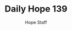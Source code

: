 ---
image: /assets/img/daily-hope-default-artwork.png
title: Daily Hope 139
number: 139
categories:
  - Daily Hope
author: Hope Staff
notes: Daily Hope 139
embed: >-
  <iframe style="border-radius:12px" src="https://open.spotify.com/embed/episode/0nh12qtcCLMcHLppWXt4z0?utm_source=generator" width="100%" height="352" frameBorder="0" allowfullscreen="" allow="autoplay; clipboard-write; encrypted-media; fullscreen; picture-in-picture" loading="lazy"></iframe>
---